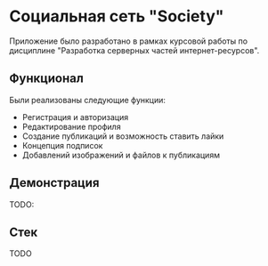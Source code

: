 # Социальная сеть "Society"
Приложение было разработано в рамках курсовой работы по дисциплине "Разработка серверных частей интернет-ресурсов".
## Функционал
Были реализованы следующие функции:
+ Регистрация и авторизация
+ Редактирование профиля
+ Создание публикаций и возможность ставить лайки
+ Концепция подписок
+ Добавлений изображений и файлов к публикациям
## Демонстрация
TODO:
## Стек
TODO
